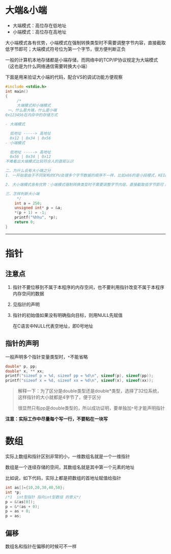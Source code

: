 # 大端&小端

- 大端模式：高位存在低地址
- 小端模式：高位存在高地址

大小端模式各有优势，小端模式在强制转换类型时不需要调整字节内容，直接截取低字节即可；大端模式符号位为第一个字节，很方便判断正负

一般的计算机本地存储都是小端存储，而网络中的TCP/IP协议规定为大端模式（这也是为什么网络通信需要转换大小端）

下面是用来验证大小端的代码，配合VS的调试功能方便观察

```c
#include <stdio.h>
int main()
{
	 /*
	 大端模式和小端模式
 一、什么是大端，什么是小端
0x123456在内存中的存储方式

- 大端模式

  低地址 -----> 高地址
  0x12 | 0x34 | 0x56 
- 小端模式

  低地址 -----> 高地址
  0x56 | 0x34 | 0x12 
不难看出大端模式比较符合人的直观认识

二、为什么会有大小端之分
1. 一开始是由于不同架构的CPU处理多个字节数据的顺序不一样，比如x86的是小段模式，KEIL C51是大端模式。但是后来互联网流行，TCP/IP协议规定为大端模式，为了跨平台通信，还专门出了网络字节序和主机字节序之间的转换接口（ntohs、htons、ntohl、htonl）

2. 大小端模式各有优势：小端模式强制转换类型时不需要调整字节内容，直接截取低字节即可；大端模式由于符号位为第一个字节，很方便判断正负。

三、怎样判断大小端
	 */
	int a = 250;
	unsigned int* p = &a;
	*(p + 1) = -1;
	printf("%hhu", *p);
	return 0;
}
```

---

# 指针

## 注意点

1. 指针不要位移到不属于本程序的内存空间，也不要利用指针改变不属于本程序内存空间的数据

2. 见指针的声明

3. 指针的初始值如果没有明确指向目标，则用NULL先赋值

	在C语言中NULL代表空地址，即0号地址

## 指针的声明

一般声明多个指针变量类型时，`*`不能省略

```c
double* p, pp;
double* x, ** xx;
printf("sizeof p = %d, sizeof pp = %d\n", sizeof(p), sizeof(pp));           // 4   8
printf("sizeof x = %d, sizeof xx = %d\n", sizeof(x), sizeof(xx));           // 4   4
```

> 解释一下：为了区分是double类型还是double*类型，选择了32位系统，这样指针的大小就都是4字节了，便于区分
>
> 很显然只有pp是double类型的，所以成功证明，要单独加`*`号才能声明指针

**注意：实际工作中尽量每个写一行，不要粘在一块写**

# 数组

实际上数组和指针区别非常的小，一维数组名就是一个一维指针

数组是一个连续存储的空间，其数组名就是其中第一个元素的地址

比如说，如下代码，实际上都是把数组的首地址赋值给指针

```c
int as[]={10,20,30,40,50};
int *p;
/*1  int型指针 指向int型数组 的意义*/
p = &(as[0]);
p = &*(as + 0);
p = as + 0;
p = as;
```

## 偏移

数组名和指针在偏移的时候可不一样

